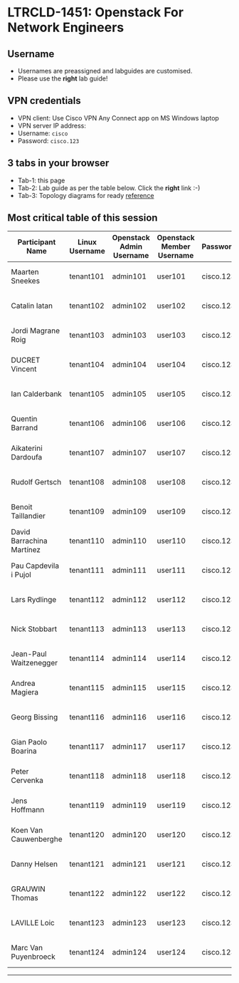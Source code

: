 # LTRCLD-1451: Openstack For Network Engineers

## Username

* Usernames are preassigned and labguides are customised.
* Please use the **right** lab guide!

## VPN credentials
* VPN client: Use Cisco VPN Any Connect app on MS Windows laptop
* VPN server IP address:
* Username: `cisco`
* Password: `cisco.123`

## 3 tabs in your browser
* Tab-1: this page
* Tab-2: Lab guide as per the table below. Click the **right** link :-)
* Tab-3: Topology diagrams for ready [reference](https://github.com/userlerueda/LTRCLD-1451/blob/master/topology.md)

## Most critical table of this session

| Participant Name | Linux Username | Openstack Admin Username | Openstack Member Username | Password	| VM Username Password | Labguide |
| ---------------- | -------------- | ------------------------ | ------------------------- | -------- | -------------------- | -------- |
| 	Maarten	Sneekes	 | 	tenant101	 | 	admin101	 | 	user101	 | 	cisco.123	 | 	cisco/cisco	 | 	[Lab guide 101](https://github.com/userlerueda/LTRCLD-1451/blob/master/LAB_GUIDE-101.md)	 |
| 	Catalin	Iatan	 | 	tenant102	 | 	admin102	 | 	user102	 | 	cisco.123	 | 	cisco/cisco	 | 	[Lab guide 102](https://github.com/userlerueda/LTRCLD-1451/blob/master/LAB_GUIDE-102.md)	 |
| 	Jordi	Magrane Roig	 | 	tenant103	 | 	admin103	 | 	user103	 | 	cisco.123	 | 	cisco/cisco	 | 	[Lab guide 103](https://github.com/userlerueda/LTRCLD-1451/blob/master/LAB_GUIDE-103.md)	 |
| 	DUCRET	Vincent	 | 	tenant104	 | 	admin104	 | 	user104	 | 	cisco.123	 | 	cisco/cisco	 | 	[Lab guide 104](https://github.com/userlerueda/LTRCLD-1451/blob/master/LAB_GUIDE-104.md)	 |
| 	Ian	Calderbank	 | 	tenant105	 | 	admin105	 | 	user105	 | 	cisco.123 | 	cisco/cisco	 | 	[Lab guide 105](https://github.com/userlerueda/LTRCLD-1451/blob/master/LAB_GUIDE-105.md)	 |
| 	Quentin	Barrand	 | 	tenant106	 | 	admin106	 | 	user106	 | 	cisco.123	 | 	cisco/cisco	 | 	[Lab guide 106](https://github.com/userlerueda/LTRCLD-1451/blob/master/LAB_GUIDE-106.md)	 |
| 	Aikaterini	Dardoufa	 | 	tenant107	 | 	admin107	 | 	user107	 | 	cisco.123	 | 	cisco/cisco	 | 	[Lab guide 107](https://github.com/userlerueda/LTRCLD-1451/blob/master/LAB_GUIDE-107.md)	 |
| 	Rudolf	Gertsch	 | 	tenant108	 | 	admin108	 | 	user108	 | 	cisco.123	 | 	cisco/cisco	 | 	[Lab guide 108](https://github.com/userlerueda/LTRCLD-1451/blob/master/LAB_GUIDE-108.md)	 |
| 	Benoit	Taillandier	 | 	tenant109	 | 	admin109	 | 	user109	 | 	cisco.123	 | 	cisco/cisco	 | 	[Lab guide 109](https://github.com/userlerueda/LTRCLD-1451/blob/master/LAB_GUIDE-109.md)	 |
| 	David	Barrachina Martínez	 | 	tenant110	 | 	admin110	 | 	user110	 | 	cisco.123	 | 	cisco/cisco	 | 	[Lab guide 110](https://github.com/userlerueda/LTRCLD-1451/blob/master/LAB_GUIDE-110.md)	 |
| 	Pau	Capdevila i Pujol	 | 	tenant111	 | 	admin111	 | 	user111	 | 	cisco.123	 | 	cisco/cisco	 | 	[Lab guide 111](https://github.com/userlerueda/LTRCLD-1451/blob/master/LAB_GUIDE-111.md)	 |
| 	Lars	Rydlinge	 | 	tenant112	 | 	admin112	 | 	user112	 | 	cisco.123	 | 	cisco/cisco	 | 	[Lab guide 112](https://github.com/userlerueda/LTRCLD-1451/blob/master/LAB_GUIDE-112.md)	 |
| 	Nick	Stobbart	 | 	tenant113	 | 	admin113	 | 	user113	 | 	cisco.123	 | 	cisco/cisco	 | 	[Lab guide 113](https://github.com/userlerueda/LTRCLD-1451/blob/master/LAB_GUIDE-113.md)	 |
| 	Jean-Paul	Waitzenegger	 | 	tenant114	 | 	admin114	 | 	user114	 | 	cisco.123	 | 	cisco/cisco	 | 	[Lab guide 114](https://github.com/userlerueda/LTRCLD-1451/blob/master/LAB_GUIDE-114.md)	 |
| 	Andrea	Magiera	 | 	tenant115	 | 	admin115	 | 	user115	 | 	cisco.123	 | 	cisco/cisco	 | 	[Lab guide 115](https://github.com/userlerueda/LTRCLD-1451/blob/master/LAB_GUIDE-115.md)	 |
| 	Georg	Bissing	 | 	tenant116	 | 	admin116	 | 	user116	 | 	cisco.123	 | 	cisco/cisco	 | 	[Lab guide 116](https://github.com/userlerueda/LTRCLD-1451/blob/master/LAB_GUIDE-116.md)	 |
| 	Gian Paolo	Boarina	 | 	tenant117	 | 	admin117	 | 	user117	 | 	cisco.123	 | 	cisco/cisco	 | 	[Lab guide 117](https://github.com/userlerueda/LTRCLD-1451/blob/master/LAB_GUIDE-117.md)	 |
| 	Peter	Cervenka	 | 	tenant118	 | 	admin118	 | 	user118	 | 	cisco.123	 | 	cisco/cisco	 | 	[Lab guide 118](https://github.com/userlerueda/LTRCLD-1451/blob/master/LAB_GUIDE-118.md)	 |
| 	Jens	Hoffmann	 | 	tenant119	 | 	admin119	 | 	user119	 | 	cisco.123	 | 	cisco/cisco	 | 	[Lab guide 119](https://github.com/userlerueda/LTRCLD-1451/blob/master/LAB_GUIDE-119.md)	 |
| 	Koen	Van Cauwenberghe 	 | 	tenant120	 | 	admin120	 | 	user120	 | 	cisco.123	 | 	cisco/cisco	 | 	[Lab guide 120](https://github.com/userlerueda/LTRCLD-1451/blob/master/LAB_GUIDE-120.md)	 |
| 	Danny	Helsen	 | 	tenant121	 | 	admin121	 | 	user121	 | 	cisco.123	 | 	cisco/cisco	 | 	[Lab guide 121](https://github.com/userlerueda/LTRCLD-1451/blob/master/LAB_GUIDE-121.md)	 |
| 	GRAUWIN	Thomas	 | 	tenant122	 | 	admin122	 | 	user122	 | 	cisco.123	 | 	cisco/cisco	 | 	[Lab guide 122](https://github.com/userlerueda/LTRCLD-1451/blob/master/LAB_GUIDE-122.md)	 |
| 	LAVILLE	Loic	 | 	tenant123	 | 	admin123	 | 	user123	 | 	cisco.123	 | 	cisco/cisco	 | 	[Lab guide 123](https://github.com/userlerueda/LTRCLD-1451/blob/master/LAB_GUIDE-123.md)	 |
| 	Marc	Van Puyenbroeck	 | 	tenant124	 | 	admin124	 | 	user124	 | 	cisco.123	 | 	cisco/cisco	 | 	[Lab guide 124](https://github.com/userlerueda/LTRCLD-1451/blob/master/LAB_GUIDE-124.md)	 |

---
